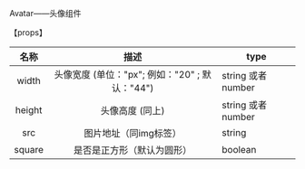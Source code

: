 Avatar——头像组件

【props】

|  名称  |            描述            | type    |
|:------:|:--------------------------:|---------|
|  width |          头像宽度 (单位："px"; 例如："20" ; 默认："44")         | string 或者 number  |
| height |          头像高度 (同上)         | string 或者 number  |
|   src  |    图片地址（同img标签）   | string  |
| square | 是否是正方形（默认为圆形） | boolean |